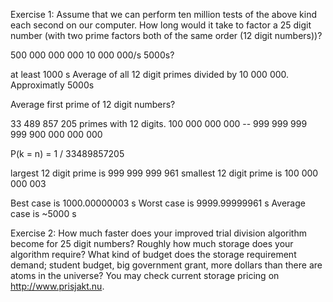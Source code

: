 Exercise 1: Assume that we can perform ten million tests of the above kind each second on our computer. How long would it take to factor a 25 digit number (with two prime factors both of the same order (12 digit numbers))?

500 000 000 000
10 000 000/s
5000s?

at least 1000 s
Average of all 12 digit primes divided by 10 000 000. Approximatly 5000s

Average first prime of 12 digit numbers? 

33 489 857 205 primes with 12 digits.
100 000 000 000 -- 999 999 999 999 
900 000 000 000

P(k = n) = 1 / 33489857205

largest 12 digit prime is 999 999 999 961
smallest 12 digit prime is 100 000 000 003

Best case is     1000.00000003 s
Worst case is    9999.99999961 s
Average case is ~5000 s



Exercise 2: How much faster does your improved trial division algorithm become for 25 digit numbers? Roughly how much storage does your algorithm require? What kind of budget does the storage requirement demand; student budget, big government grant, more dollars than there are atoms in the universe? You may check current storage pricing on http://www.prisjakt.nu.


